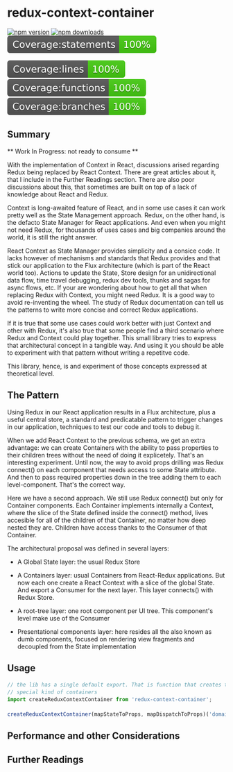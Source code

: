 # redux-context-container

[![npm version](https://img.shields.io/npm/v/redux-context-container.svg?style=flat-square)](https://www.npmjs.com/package/redux-context-container)
[![npm downloads](https://img.shields.io/npm/dm/redux-context-container.svg?style=flat-square)](https://www.npmjs.com/package/redux-context-container)
[![cov statements](https://github.com/rodrigoBerlochi/redux-context-container/blob/master/.badges/badge-statements.svg)](https://www.npmjs.com/package/redux-context-container)

[![cov lines](https://github.com/rodrigoBerlochi/redux-context-container/blob/master/.badges/badge-lines.svg)](https://www.npmjs.com/package/redux-context-container)
[![cov functions](https://github.com/rodrigoBerlochi/redux-context-container/blob/master/.badges/badge-functions.svg)](https://www.npmjs.com/package/redux-context-container)
[![cov branches](https://github.com/rodrigoBerlochi/redux-context-container/blob/master/.badges/badge-branches.svg)](https://www.npmjs.com/package/redux-context-container)

## Summary

** Work In Progress: not ready to consume **

With the implementation of Context in React, discussions arised regarding Redux being replaced by React Context. There are great articles about it, that I include in the Further Readings section. There are also poor discussions about this, that sometimes are built on top of a lack of knowledge about React and Redux. 

Context is long-awaited feature of React, and in some use cases it can work pretty well as the State Management approach. Redux, on the other hand, is the defacto State Manager for React applications. And even when you might not need Redux, for thousands of uses cases and big companies around the world, it is still the right answer.

React Context as State Manager provides simplicity and a consice code. It lacks however of mechanisms and standards that Redux provides and that stick our application to the Flux architecture (which is part of the React world too). Actions to update the State, Store design for an unidirectional data flow, time travel debugging, redux dev tools, thunks and sagas for async flows, etc. If your are wondering about how to get all that when replacing Redux with Context, you might need Redux. It is a good way to avoid re-inventing the wheel. The study of Redux documentation can tell us the patterns to write more concise and correct Redux applications.

If it is true that some use cases could work better with just Context and other with Redux, it's also true that some people find a third scenario where Redux and Context could play together. This small library tries to express that architectural concept in a tangible way. And using it you should be able to experiment with that pattern without writing a repetitve code.

This library, hence, is and experiment of those concepts expressed at theoretical level. 

## The Pattern

Using Redux in our React application results in a Flux architecture, plus a useful central store, a standard and predicatable pattern to trigger changes in our application, techniques to test our code and tools to debug it. 

When we add React Context to the previous schema, we get an extra advantage: we can create Containers with the ability to pass properties to their children trees without the need of doing it explicetely. That's an interesting experiment. Until now, the way to avoid props drilling was Redux connect() on each component that needs access to some State attribute. And then to pass required properties down in the tree adding them to each level-component. That's the correct way. 

Here we have a second approach. We still use Redux connect() but only for Container components. Each Container implements internally a Context, where the slice of the State defined inside the connect() method, lives accesible for all of the children of that Container, no matter how deep nested they are. Children have access thanks to the Consumer of that Container. 

The architectural proposal was defined in several layers:

- A Global State layer: the usual Redux Store

- A Containers layer: usual Containers from React-Redux applications. But now each one create a React Context with a slice of the global State. And export a Consumer for the next layer. This layer connects() with Redux Store. 

- A root-tree layer: one root component per UI tree. This component's level make use of the Consumer

- Presentational components layer: here resides all the also known as dumb components, focused on rendering view fragments and decoupled from the State implementation 

## Usage
```javascript
// the lib has a single default export. That is function that creates this
// special kind of containers
import createReduxContextContainer from 'redux-context-container';

createReduxContextContainer(mapStateToProps, mapDispatchToProps)('domainname');

```


## Performance and other Considerations

## Further Readings
